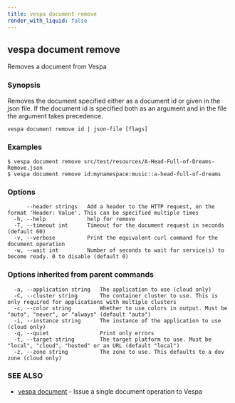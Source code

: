 ```yaml
---
title: vespa document remove
render_with_liquid: false
---
```


## vespa document remove

Removes a document from Vespa

### Synopsis

Removes the document specified either as a document id or given in the json file.
If the document id is specified both as an argument and in the file the argument takes precedence.

```
vespa document remove id | json-file [flags]
```

### Examples

```
$ vespa document remove src/test/resources/A-Head-Full-of-Dreams-Remove.json
$ vespa document remove id:mynamespace:music::a-head-full-of-dreams
```

### Options

```
      --header strings   Add a header to the HTTP request, on the format 'Header: Value'. This can be specified multiple times
  -h, --help             help for remove
  -T, --timeout int      Timeout for the document request in seconds (default 60)
  -v, --verbose          Print the equivalent curl command for the document operation
  -w, --wait int         Number of seconds to wait for service(s) to become ready. 0 to disable (default 0)
```

### Options inherited from parent commands

```
  -a, --application string   The application to use (cloud only)
  -C, --cluster string       The container cluster to use. This is only required for applications with multiple clusters
  -c, --color string         Whether to use colors in output. Must be "auto", "never", or "always" (default "auto")
  -i, --instance string      The instance of the application to use (cloud only)
  -q, --quiet                Print only errors
  -t, --target string        The target platform to use. Must be "local", "cloud", "hosted" or an URL (default "local")
  -z, --zone string          The zone to use. This defaults to a dev zone (cloud only)
```

### SEE ALSO

* [vespa document](vespa_document.html)	 - Issue a single document operation to Vespa

